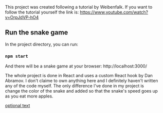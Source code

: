 This project was created following a tutorial by Weibenfalk. If you want to follow the tutorial yourself the link is:
https://www.youtube.com/watch?v=OrpJdVP-hO4

## Run the snake game

In the project directory, you can run:

### `npm start`

And there will be a snake game at your browser:
http://localhost:3000/

The whole project is done in React and uses a custom React hook by Dan Abramov. I don't claime to own anything here and I definitely haven't written any of the code myself. The only difference I've done in my project is change the color of the snake and added so that the snake's speed goes up as you eat more apples.



[optional text](https://github.com/felixrichnow/SnakeInReact/blob/master/snakeimage.png?raw=true)
